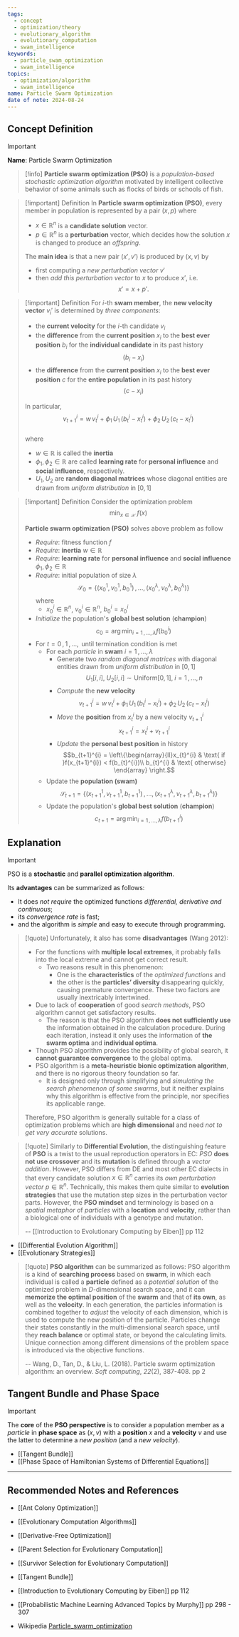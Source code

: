 ```yaml
---
tags:
  - concept
  - optimization/theory
  - evolutionary_algorithm
  - evolutionary_computation
  - swam_intelligence
keywords:
  - particle_swam_optimization
  - swam_intelligence
topics:
  - optimization/algorithm
  - swam_intelligence
name: Particle Swarm Optimization
date of note: 2024-08-24
---
```


## Concept Definition

>[!important]
>**Name**: Particle Swarm Optimization

>[!info]
>**Particle swarm optimization (PSO)** is a *population-based* *stochastic optimization algorithm* motivated by intelligent collective behavior of some animals such as flocks of birds or schools of fish.

>[!important] Definition
>In **Particle swarm optimization (PSO)**, every member in population is represented by a pair $(x, p)$ where
>- $x\in \mathbb{R}^{n}$ is a **candidate solution** vector.
>- $p \in \mathbb{R}^{n}$ is a **perturbation** vector, which decides how the solution $x$ is changed to produce an *offspring*.
>  
>The **main idea** is that a new pair $(x' ,v')$ is produced by $(x,v)$ by
>- first computing a *new perturbation vector* $v'$
>- then *add this perturbation vector* to $x$ to produce $x'$, i.e. $$x' = x + p'.$$

>[!important] Definition
>For $i$-th **swam member**, the **new velocity vector** $v_{i}'$ is determined by *three components*:
>- the **current velocity** for the  $i$-th candidate $v_{i}$
>- the **difference** from the **current position**  $x_{i}$ to the **best ever position** $b_{i}$ for the **individual candidate** in its past history $$(b_{i} - x_{i})$$
>- the **difference** from the **current position** $x_{i}$ to the  **best ever position** $c$ for the **entire population** in its past history $$(c - x_{i})$$
>  
>In particular,
>$$
>v_{t+1}^{i} = w\,v_{t}^{i} + \phi_{1}\,U_{1}\,\left(b_{t}^{i} - x_{t}^{i}\right) + \phi_{2}\,U_{2}\,\left(c_{t} - x_{t}^{i}\right)
>$$  
>where
>-  $w \in \mathbb{R}$ is called the **inertia**
>- $\phi_{1}, \phi_{2} \in \mathbb{R}$ are called **learning rate** for **personal influence** and **social influence**, respectively. 
>- $U_{1}, U_{2}$ are **random diagonal matrices** whose diagonal entities are drawn from *uniform distribution* in $[0,1]$

>[!important] Definition
>Consider the optimization problem
>$$
> \min_{x\in \mathcal{X}}\; f(x)
>$$
>
>**Particle swarm optimization (PSO)** solves above problem as follow
>- *Require*: fitness function $f$
>- *Require*: **inertia** $w\in \mathbb{R}$
>- *Require*: **learning rate** for **personal influence** and **social influence** $\phi_{1}, \phi_{2} \in \mathbb{R}$
>- *Require*: initial population of size $\lambda$ $$\mathcal{S}_{0} = \left\{ (x_{0}^{1}, v_{0}^{1}, b_{0}^{1}) \,{,}\ldots{,}\,  (x_{0}^{\lambda}, v_{0}^{\lambda}, b_{0}^{\lambda})\right\} $$ where 
>	- $x_{0}^{i}\in \mathbb{R}^{n}$, $v_{0}^{i} \in \mathbb{R}^{n}$, $b_{0}^{i} = x_{0}^{i}$
>- *Initialize* the population's **global best solution** (**champion**) $$c_{0} = \arg\min_{i=1\,{,}\ldots{,}\,\lambda}f(b_{0}^{i})$$
>- For $t=0\,,1\,{,}\ldots{,}\,$ until termination condition is met
>	- For each *particle* in **swam** $i=1\,{,}\ldots{,}\,\lambda$ 
>		- Generate two *random diagonal matrices* with diagonal entities drawn from *uniform distribution* in $[0,1]$ $$U_{1}[i,i],\;  U_{2}[i,i] \sim \text{Uniform}[0,1], \;i=1\,{,}\ldots{,}\,n$$
>		- *Compute* the **new velocity** $$v_{t+1}^{i} =  w\,v_{t}^{i} + \phi_{1}\,U_{1}\,\left(b_{t}^{i} - x_{t}^{i}\right) + \phi_{2}\,U_{2}\,\left(c_{t} - x_{t}^{i}\right)$$
>		- *Move* the **position** from $x_{t}^{i}$  by a new velocity $v_{t+1}^{i}$ $$x_{t+1}^{i} = x_{t}^{i} + v_{t+1}^{i}$$
>		- *Update* the **personal best position** in history $$b_{t+1}^{i} = \left\{\begin{array}{ll}x_{t}^{i} & \text{ if }f(x_{t+1}^{i}) < f(b_{t}^{i})\\ b_{t}^{i} & \text{ otherwise} \end{array} \right.$$
>	- Update the **population (swam)** $$\mathcal{S}_{t+1} = \left\{ (x_{t+1}^{1}, v_{t+1}^{1}, b_{t+1}^{1}) \,{,}\ldots{,}\,  (x_{t+1}^{\lambda}, v_{t+1}^{\lambda}, b_{t+1}^{\lambda})\right\} $$
>	- Update the population's **global best solution** (**champion**) $$c_{t+1} = \arg\min_{i=1\,{,}\ldots{,}\,\lambda}f(b_{t+1}^{i})$$




## Explanation

>[!important]
>PSO is a **stochastic** and **parallel optimization algorithm**. 
>
>Its **advantages** can be summarized as follows: 
>- It does *not require* the optimized functions *differential, derivative and continuous*; 
>- its *convergence rate* is fast; 
>- and the algorithm is *simple* and easy to execute through programming.

>[!quote]
>Unfortunately, it also has some **disadvantages** (Wang 2012):
>- For the functions with **multiple local extremes**, it probably falls into the local extreme and cannot get correct result. 
>	- Two reasons result in this phenomenon: 
>		- One is the **characteristics** of the *optimized functions* and 
>		- the other is the **particles’ diversity** disappearing quickly, causing premature convergence. These two factors are usually inextricably intertwined.
>- Due to lack of **cooperation** of good *search methods*, PSO algorithm cannot get satisfactory results. 
>	- The reason is that the PSO algorithm **does not sufficiently use** the information obtained in the calculation procedure. During each iteration, instead it only uses the information of **the swarm optima** and **individual optima**.
>- Though PSO algorithm provides the possibility of global search, it **cannot guarantee convergence** to the global optima.
>- PSO algorithm is a **meta-heuristic bionic optimization algorithm**, and there is no rigorous theory foundation so far. 
>	- It is designed only through simplifying and *simulating the search phenomenon of some swarms*, but it neither explains why this algorithm is effective from the principle, nor specifies its applicable range. 
>
>Therefore, PSO algorithm is generally suitable for a class of optimization problems which are **high dimensional** and need *not to get very accurate* solutions.



>[!quote]
>Similarly to **Differential Evolution**, the distinguishing feature of **PSO** is a twist to the usual reproduction operators in EC: *PSO* **does not use crossover** and its **mutation** is defined through a *vector addition*. However, PSO differs from DE and most other EC dialects in that every candidate solution $x \in \mathbb{R}^{n}$ carries its *own perturbation vector* $p \in \mathbb{R}^{n}$. Technically, this makes them quite similar to **evolution strategies** that use the mutation step sizes in the perturbation vector parts. However, the **PSO mindset** and terminology is based on a *spatial metaphor* of *particles* with a **location** and **velocity**, rather than a biological one of individuals with a genotype and mutation.
>
>-- [[Introduction to Evolutionary Computing by Eiben]] pp 112

- [[Differential Evolution Algorithm]]
- [[Evolutionary Strategies]]

>[!quote]
>**PSO algorithm** can be summarized as follows: PSO algorithm is a kind of **searching process** based on **swarm**, in which each individual is called a **particle** defined as a *potential solution* of the optimized problem in $D$-dimensional search space, and it can **memorize the optimal position** of the **swarm** and that of **its own**, as well as the **velocity**. In each generation, the particles information is combined together to *adjust* the velocity of each dimension, which is used to compute the new position of the particle. Particles change their states constantly in the multi-dimensional search space, until they **reach balance** or optimal state, or beyond the calculating limits. Unique connection among different dimensions of the problem space is introduced via the objective functions.
>
>-- Wang, D., Tan, D., & Liu, L. (2018). Particle swarm optimization algorithm: an overview. _Soft computing_, _22_(2), 387-408. pp 2





## Tangent Bundle and Phase Space


>[!important] 
>The **core** of the **PSO perspective** is to consider a population member as a *particle* in **phase space** as $(x, v)$ with a **position** $x$ and a **velocity** $v$ and use the latter to determine a *new position* (and a *new velocity*).


- [[Tangent Bundle]]
- [[Phase Space of Hamiltonian Systems of Differential Equations]]





-----------
##  Recommended Notes and References


- [[Ant Colony Optimization]]
- [[Evolutionary Computation Algorithms]]
- [[Derivative-Free Optimization]]

- [[Parent Selection for Evolutionary Computation]]
- [[Survivor Selection for Evolutionary Computation]]

- [[Tangent Bundle]]



- [[Introduction to Evolutionary Computing by Eiben]] pp 112
- [[Probabilistic Machine Learning Advanced Topics by Murphy]] pp 298 - 307
- Wikipedia [Particle_swarm_optimization](https://en.wikipedia.org/wiki/Particle_swarm_optimization)
